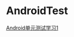 # AndroidTest

[Android单元测试学习1](https://nangonghuang.github.io/2018/11/28/%E5%AE%89%E5%8D%93%E6%B5%8B%E8%AF%95-JUnit%E6%A1%86%E6%9E%B6/)


